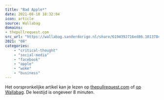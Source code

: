 ```yaml
---
title: "Bad Apple*"
date: 2021-08-18 18:32:04
icon: article
source: Wallabag
domains:
- thepullrequest.com
src_url: "https://wallabag.sanderdorigo.nl/share/6194392716ed86.10137840"
2021: "08"
categories:
    - "critical-thought"
    - "social-media"
    - "facebook"
    - "apple"
    - "woke"
    - "business"
---
```

Het oorspronkelijke artikel kan je lezen op [thepullrequest.com](https://www.thepullrequest.com/p/bad-apple) of [op Wallabag](https://wallabag.sanderdorigo.nl/share/6194392716ed86.10137840). De leestijd is ongeveer 8 minuten.